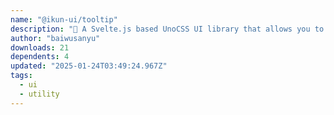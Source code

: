 ```yaml
---
name: "@ikun-ui/tooltip"
description: "🐔 A Svelte.js based UnoCSS UI library that allows you to make websites"
author: "baiwusanyu"
downloads: 21
dependents: 4
updated: "2025-01-24T03:49:24.967Z"
tags: 
  - ui
  - utility
---
```

